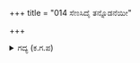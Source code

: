 +++
title = "014 ಸೆಣಸಿದೈ ತನ್ನೊಡನೆಯೀ"

+++

<details><summary>ಗದ್ಯ (ಕ.ಗ.ಪ) </summary>

14. “ನನ್ನೊಂದಿಗೆ ನೀನು (ವಿನಾ ಕಾರಣ) ಸ್ಪರ್ಧಿಸುತ್ತಿರುವೆ. ನೀನೇನು ಅರ್ಜುನನ ಕಡೆಯ ಭಟನೋ? ಅಥವಾ ದುರ್ಯೋಧನನ ವಿಜಯವನ್ನು ಬಲವಾಗಿ ದ್ವೇಷಿಸುವವನೋ? ನನಗೆ ತಿಳಿಯದು. ಇದೇನು ಅಣಕವೇ? ದನಗಾಹಿಗಳು ಕಾಜಿನ ಮಣಿಯನ್ನು ಮಾತ್ರ ಬಲ್ಲರು ಅಲ್ಲವೇ? ಅರ್ಜುನನ ಗುಣ, ಪರಾಕ್ರಮಗಳನ್ನು ನೀನು  ಮಾತ್ರ ತಿಳಿದಿರುವೆ. ನಿಜ” ಎಂದು ಕರ್ಣನು ಹೇಳಿದನು.
</details>
